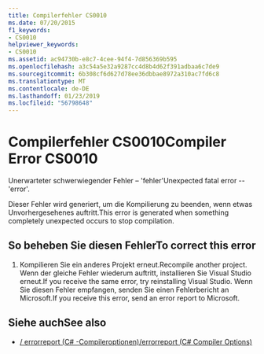 ```yaml
---
title: Compilerfehler CS0010
ms.date: 07/20/2015
f1_keywords:
- CS0010
helpviewer_keywords:
- CS0010
ms.assetid: ac94730b-e8c7-4cee-94f4-7d856369b595
ms.openlocfilehash: a3c54a5e32a9287cc4d8b4d62f391adbaa6c7de9
ms.sourcegitcommit: 6b308cf6d627d78ee36dbbae8972a310ac7fd6c8
ms.translationtype: MT
ms.contentlocale: de-DE
ms.lasthandoff: 01/23/2019
ms.locfileid: "56798648"
---
```

# <a name="compiler-error-cs0010"></a><span data-ttu-id="63017-102">Compilerfehler CS0010</span><span class="sxs-lookup"><span data-stu-id="63017-102">Compiler Error CS0010</span></span>
<span data-ttu-id="63017-103">Unerwarteter schwerwiegender Fehler – 'fehler'</span><span class="sxs-lookup"><span data-stu-id="63017-103">Unexpected fatal error -- 'error'.</span></span>  
  
 <span data-ttu-id="63017-104">Dieser Fehler wird generiert, um die Kompilierung zu beenden, wenn etwas Unvorhergesehenes auftritt.</span><span class="sxs-lookup"><span data-stu-id="63017-104">This error is generated when something completely unexpected occurs to stop compilation.</span></span>  
  
## <a name="to-correct-this-error"></a><span data-ttu-id="63017-105">So beheben Sie diesen Fehler</span><span class="sxs-lookup"><span data-stu-id="63017-105">To correct this error</span></span>  
  
1.  <span data-ttu-id="63017-106">Kompilieren Sie ein anderes Projekt erneut.</span><span class="sxs-lookup"><span data-stu-id="63017-106">Recompile another project.</span></span> <span data-ttu-id="63017-107">Wenn der gleiche Fehler wiederum auftritt, installieren Sie Visual Studio erneut.</span><span class="sxs-lookup"><span data-stu-id="63017-107">If you receive the same error, try reinstalling Visual Studio.</span></span> <span data-ttu-id="63017-108">Wenn Sie diesen Fehler empfangen, senden Sie einen Fehlerbericht an Microsoft.</span><span class="sxs-lookup"><span data-stu-id="63017-108">If you receive this error, send an error report to Microsoft.</span></span>  
  
## <a name="see-also"></a><span data-ttu-id="63017-109">Siehe auch</span><span class="sxs-lookup"><span data-stu-id="63017-109">See also</span></span>

- [<span data-ttu-id="63017-110">/ errorreport (C# -Compileroptionen)</span><span class="sxs-lookup"><span data-stu-id="63017-110">/errorreport (C# Compiler Options)</span></span>](../../csharp/language-reference/compiler-options/errorreport-compiler-option.md)
